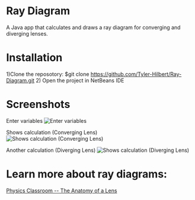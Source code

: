 # Ray Diagram
A Java app that calculates and draws a ray diagram for converging and diverging lenses.

# Installation
1)Clone the reposotory: $git clone https://github.com/Tyler-Hilbert/Ray-Diagram.git
2) Open the project in NetBeans IDE

# Screenshots
Enter variables
![Enter variables](https://raw.githubusercontent.com/Tyler-Hilbert/RefractionThroughLenses/master/doc/Screenshot1.jpg "Enter variables")

Shows calculation (Converging Lens)
![Shows calculation (Converging Lens)](https://raw.githubusercontent.com/Tyler-Hilbert/RefractionThroughLenses/master/doc/Screenshot2.jpg "Shows calculation (Converging Lens)")

Another calculation (Diverging Lens)
![Shows calculation (Diverging Lens)](https://raw.githubusercontent.com/Tyler-Hilbert/RefractionThroughLenses/master/doc/Screenshot3.jpg "Shows calculation (Diverging Lens)")

# Learn more about ray diagrams:
[Physics Classroom -- The Anatomy of a Lens](http://www.physicsclassroom.com/class/refrn/Lesson-5/The-Anatomy-of-a-Lens)
